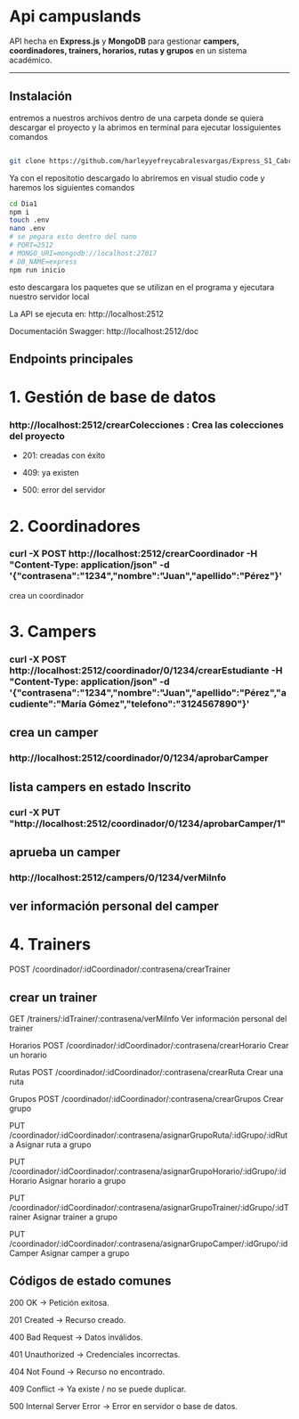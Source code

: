 # Api campuslands

API hecha en **Express.js** y **MongoDB** para gestionar **campers, coordinadores, trainers, horarios, rutas y grupos** en un sistema académico.  

---

##  Instalación

entremos a nuestros archivos dentro de una carpeta donde se quiera descargar el proyecto y la abrimos en terminal para ejecutar lossiguientes comandos
```bash

git clone https://github.com/harleyyefreycabralesvargas/Express_S1_CabralesHarley
```
Ya con el repositotio descargado lo abriremos en visual studio code y haremos los siguientes comandos
```bash
cd Dia1
npm i
touch .env
nano .env
# se pegara esto dentro del nano
# PORT=2512
# MONGO_URI=mongodb://localhost:27017
# DB_NAME=express
npm run inicio 
```
esto descargara los paquetes que se utilizan en el programa y ejecutara nuestro servidor local


La API se ejecuta en:
 http://localhost:2512

Documentación Swagger:
http://localhost:2512/doc

## Endpoints principales
# 1. Gestión de base de datos
### http://localhost:2512/crearColecciones : Crea las colecciones del proyecto

* 201: creadas con éxito

* 409: ya existen

* 500: error del servidor

# 2. Coordinadores
### curl -X POST http://localhost:2512/crearCoordinador -H "Content-Type: application/json" -d '{"contrasena":"1234","nombre":"Juan","apellido":"Pérez"}'

crea un coordinador

# 3. Campers
### curl -X POST http://localhost:2512/coordinador/0/1234/crearEstudiante   -H "Content-Type: application/json"   -d '{"contrasena":"1234","nombre":"Juan","apellido":"Pérez","acudiente":"María Gómez","telefono":"3124567890"}'

## crea un camper 

### http://localhost:2512/coordinador/0/1234/aprobarCamper

## lista campers en estado Inscrito

### curl -X PUT "http://localhost:2512/coordinador/0/1234/aprobarCamper/1"

## aprueba un camper 

### http://localhost:2512/campers/0/1234/verMiInfo
## ver información personal del camper

# 4. Trainers
POST /coordinador/:idCoordinador/:contrasena/crearTrainer
## crear un trainer

GET /trainers/:idTrainer/:contrasena/verMiInfo
Ver información personal del trainer

Horarios
POST /coordinador/:idCoordinador/:contrasena/crearHorario
Crear un horario 

Rutas
POST /coordinador/:idCoordinador/:contrasena/crearRuta
Crear una ruta

Grupos
POST /coordinador/:idCoordinador/:contrasena/crearGrupos
Crear grupo

PUT /coordinador/:idCoordinador/:contrasena/asignarGrupoRuta/:idGrupo/:idRuta
Asignar ruta a grupo

PUT /coordinador/:idCoordinador/:contrasena/asignarGrupoHorario/:idGrupo/:idHorario
Asignar horario a grupo

PUT /coordinador/:idCoordinador/:contrasena/asignarGrupoTrainer/:idGrupo/:idTrainer
Asignar trainer a grupo

PUT /coordinador/:idCoordinador/:contrasena/asignarGrupoCamper/:idGrupo/:idCamper
Asignar camper a grupo

## Códigos de estado comunes
200 OK → Petición exitosa.

201 Created → Recurso creado.

400 Bad Request → Datos inválidos.

401 Unauthorized → Credenciales incorrectas.

404 Not Found → Recurso no encontrado.

409 Conflict → Ya existe / no se puede duplicar.

500 Internal Server Error → Error en servidor o base de datos.
